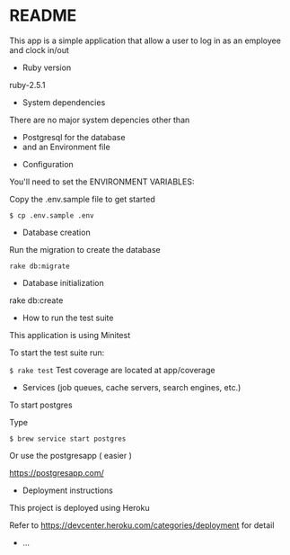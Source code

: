 # README

This app is a simple application that allow a user to log in as an employee and clock in/out 

* Ruby version

ruby-2.5.1

* System dependencies

There are no major system depencies other than 
- Postgresql for the database
- and an Environment file

* Configuration


You'll need to set the ENVIRONMENT VARIABLES:

Copy the .env.sample file to get started 

`
$ cp .env.sample .env
`

* Database creation

Run the migration to create the database

`
rake db:migrate
`
* Database initialization

rake db:create

* How to run the test suite

This application is using Minitest

To start the test suite run:

`
$ rake test
`
Test coverage are located at app/coverage

* Services (job queues, cache servers, search engines, etc.)

To start postgres 

Type 

`
$ brew service start postgres
`

Or use the postgresapp ( easier )

https://postgresapp.com/

* Deployment instructions

This project is deployed using Heroku

Refer to https://devcenter.heroku.com/categories/deployment for detail
* ...
